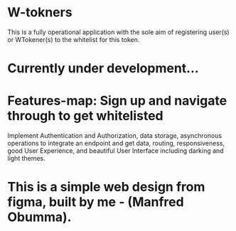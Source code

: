 # W-tokners

This is a fully operational application with the sole aim of registering user(s) or WTokener(s) to the whitelist for this token.

# Currently under development...

<!-- TODO: -->
<!-- No.1 => Fix layout issues (done) -->
<!-- No.2 => Connect to firebase (my backend) -->
<!-- No.3 => Implement authentication and authorization -->
<!-- No.4 => Protect routes -->
<!-- No.5 => Api calls from various endpoints to get list of top 100 tokens  -->
<!-- No.6 => Implement functionality to save tokens -->
<!-- No.7 => Implement email services for successfully whitelisted users / wTokeners -->
<!-- No.8 => Testing and Deployment -->

# Features-map: Sign up and navigate through to get whitelisted

Implement Authentication and Authorization, data storage, asynchronous operations to integrate an endpoint and get data, routing, responsiveness, good User Experience, and beautiful User Interface including darking and light themes.

# This is a simple web design from figma, built by me - (Manfred Obumma).
